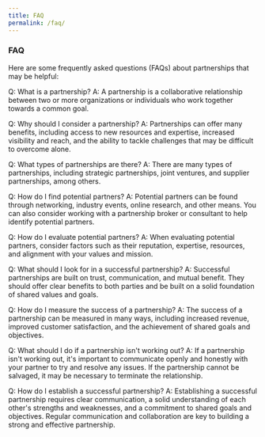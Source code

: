 ```yaml
---
title: FAQ
permalink: /faq/
---
```

### **FAQ**

Here are some frequently asked questions (FAQs) about partnerships that may be helpful:

Q: What is a partnership? A: A partnership is a collaborative relationship between two or more organizations or individuals who work together towards a common goal.

Q: Why should I consider a partnership? A: Partnerships can offer many benefits, including access to new resources and expertise, increased visibility and reach, and the ability to tackle challenges that may be difficult to overcome alone.

Q: What types of partnerships are there? A: There are many types of partnerships, including strategic partnerships, joint ventures, and supplier partnerships, among others.

Q: How do I find potential partners? A: Potential partners can be found through networking, industry events, online research, and other means. You can also consider working with a partnership broker or consultant to help identify potential partners.

Q: How do I evaluate potential partners? A: When evaluating potential partners, consider factors such as their reputation, expertise, resources, and alignment with your values and mission.

Q: What should I look for in a successful partnership? A: Successful partnerships are built on trust, communication, and mutual benefit. They should offer clear benefits to both parties and be built on a solid foundation of shared values and goals.

Q: How do I measure the success of a partnership? A: The success of a partnership can be measured in many ways, including increased revenue, improved customer satisfaction, and the achievement of shared goals and objectives.

Q: What should I do if a partnership isn't working out? A: If a partnership isn't working out, it's important to communicate openly and honestly with your partner to try and resolve any issues. If the partnership cannot be salvaged, it may be necessary to terminate the relationship.

Q: How do I establish a successful partnership? A: Establishing a successful partnership requires clear communication, a solid understanding of each other's strengths and weaknesses, and a commitment to shared goals and objectives. Regular communication and collaboration are key to building a strong and effective partnership.